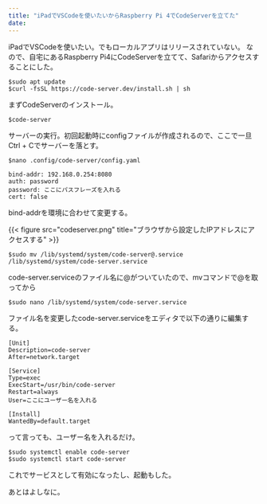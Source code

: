 ```yaml
---
title: "iPadでVSCodeを使いたいからRaspberry Pi 4でCodeServerを立てた"
date:
---
```


iPadでVSCodeを使いたい。でもローカルアプリはリリースされていない。
なので、自宅にあるRaspberry Pi4にCodeServerを立てて、Safariからアクセスすることにした。

```
$sudo apt update
$curl -fsSL https://code-server.dev/install.sh | sh
```
まずCodeServerのインストール。

```
$code-server
```
サーバーの実行。初回起動時にconfigファイルが作成されるので、ここで一旦Ctrl + Cでサーバーを落とす。

```
$nano .config/code-server/config.yaml

bind-addr: 192.168.0.254:8080
auth: password
password: ここにパスフレーズを入れる
cert: false
```
bind-addrを環境に合わせて変更する。

{{< figure src="codeserver.png" title="ブラウザから設定したIPアドレスにアクセスする" >}}

```
$sudo mv /lib/systemd/system/code-server@.service /lib/systemd/system/code-server.service
```
code-server.serviceのファイル名に@がついていたので、mvコマンドで@を取ってから

```
$sudo nano /lib/systemd/system/code-server.service
```
ファイル名を変更したcode-server.serviceをエディタで以下の通りに編集する。

```
[Unit]
Description=code-server
After=network.target

[Service]
Type=exec
ExecStart=/usr/bin/code-server
Restart=always
User=ここにユーザー名を入れる

[Install]
WantedBy=default.target
```
って言っても、ユーザー名を入れるだけ。

```
$sudo systemctl enable code-server
$sudo systemctl start code-server
```
これでサービスとして有効になったし、起動もした。

あとはよしなに。